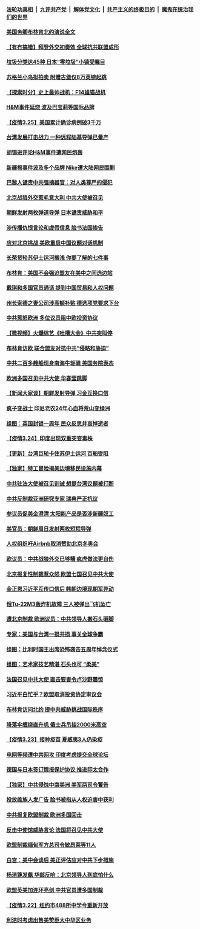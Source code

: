 

####  [法轮功真相](../../../../basic/blob/master/README.md?t=03252331) &nbsp;|&nbsp; [九评共产党](../../../../9ping.md/blob/master/README.md?t=03252331) &nbsp;|&nbsp; [解体党文化](../../../../jtdwh.md/blob/master/README.md?t=03252331)  &nbsp;|&nbsp; [共产主义的终极目的](../../../../gczydzjmd.md/blob/master/README.md?t=03252331) &nbsp;|&nbsp; [魔鬼在统治我们的世界](../../../../mgztzwmdsj.md/blob/master/README.md?t=03252331) 

#### [美国务卿布林肯北约演说全文](../pages/nsc418/n12835238.md?t=03252331) 

#### [【有冇搞错】拜登外交初奏效 全球抗共联盟成形](../pages/nsc418/n12833711.md?t=03252331) 

#### [垃圾分类达45种 日本“零垃圾”小镇受瞩目](../pages/nsc418/n12834584.md?t=03252331) 

#### [苏格兰小岛拟拍卖 附赠古堡仅8万英镑起跳](../pages/nsc418/n12834133.md?t=03252331) 

#### [【探索时分】史上最帅战机：F14雄猫战机](../pages/nsc418/n12833595.md?t=03252331) 

#### [H&M事件延烧 波及巴宝莉等国际品牌](../pages/nsc418/n12834726.md?t=03252331) 

#### [【疫情3.25】美国累计确诊病例破3千万](../pages/nsc418/n12834900.md?t=03252331) 

#### [台湾发展打击战力 一种远程陆基导弹已量产](../pages/nsc418/n12834731.md?t=03252331) 

#### [胡锡进评论H&M事件遭网民炮轰](../pages/nsc418/n12834270.md?t=03252331) 

#### [新疆棉事件波及多个品牌 Nike遭大陆网民围剿](../pages/nsc418/n12834421.md?t=03252331) 

#### [巴黎人谴责中共强摘器官：对人类尊严的侵犯](../pages/nsc418/n12833190.md?t=03252331) 

#### [北京战狼外交惹毛意大利 中共大使被召见](../pages/nsc418/n12834102.md?t=03252331) 

#### [朝鲜发射两枚弹道导弹 日本谴责威胁和平](../pages/nsc418/n12833995.md?t=03252331) 

#### [涉传播仇恨言论和虚假信息 脸书法国挨告](../pages/nsc418/n12833888.md?t=03252331) 

#### [应对北京挑战 美欧重启中国议题对话机制](../pages/nsc418/n12833822.md?t=03252331) 

#### [长荣货轮苏伊士运河搁浅 你要了解的七件事](../pages/nsc418/n12833243.md?t=03252331) 

#### [布林肯：美国不会强迫盟友在美中之间选边站](../pages/nsc418/n12833562.md?t=03252331) 

#### [戴琪和多国官员通话 提到中国贸易和人权问题](../pages/nsc418/n12833498.md?t=03252331) 

#### [州长索德之妻公司涉高额补贴 德选项党要求下台](../pages/nsc418/n12833350.md?t=03252331) 

#### [中共惹怒欧洲 多位议员阻中欧投资协议](../pages/nsc418/n12833410.md?t=03252331) 

#### [【微视频】火爆综艺《吐槽大会》中共突叫停](../pages/nsc418/n12833119.md?t=03252331) 

#### [布林肯访欧 联合盟友对抗中共“侵略和胁迫”](../pages/nsc418/n12833245.md?t=03252331) 

#### [中共二百多艘船现身南海牛轭礁 美国务院表态](../pages/nsc418/n12833203.md?t=03252331) 

#### [欧洲多国召见中共大使 华春莹跳脚](../pages/nsc418/n12832999.md?t=03252331) 

#### [【新闻大家谈】朝鲜发射导弹 习金互换口信](../pages/nsc418/n12832917.md?t=03252331) 

#### [疯子变战士 印尼老农24年心血将荒山变绿洲](../pages/nsc418/n12831648.md?t=03252331) 

#### [组图：英国封锁一周年 民众反思并哀悼逝者](../pages/nsc418/n12832713.md?t=03252331) 

#### [【疫情3.24】印度出现双重突变毒株](../pages/nsc418/n12832476.md?t=03252331) 

#### [【更新】台湾巨轮卡住苏伊士运河 百船受阻](../pages/nsc418/n12832766.md?t=03252331) 

#### [【独家】特工冒险揭美边境移民设施内幕](../pages/nsc418/n12832498.md?t=03252331) 

#### [中共驻法大使被召见训诫 想提台湾议题被打断](../pages/nsc418/n12831776.md?t=03252331) 

#### [中共反制裁亚洲研究专家 瑞典严正抗议](../pages/nsc418/n12831791.md?t=03252331) 

#### [参议员促美企澄清 太阳能产品是否涉新疆奴工](../pages/nsc418/n12831502.md?t=03252331) 

#### [美官员：朝鲜周日发射两枚短程导弹](../pages/nsc418/n12831679.md?t=03252331) 

#### [人权组织吁Airbnb取消赞助北京冬奥会](../pages/nsc418/n12831339.md?t=03252331) 

#### [欧议员：中共战狼外交已够糟 疯虎做法更自伤](../pages/nsc418/n12830986.md?t=03252331) 

#### [北京报复性制裁惹众怒 欧盟七国召见中共大使](../pages/nsc418/n12831359.md?t=03252331) 

#### [金正恩习近平互传口信后 韩朝边境现朝军异动](../pages/nsc418/n12830993.md?t=03252331) 

#### [俄Tu-22M3轰炸机故障 三人被弹出飞机坠亡](../pages/nsc418/n12830931.md?t=03252331) 

#### [遭北京制裁 欧洲议员：中共领导人搬石头砸脚](../pages/nsc418/n12830708.md?t=03252331) 

#### [专家：美国与台湾一损共损 事关全球争霸](../pages/nsc418/n12830872.md?t=03252331) 

#### [组图：比利时国王出席恐怖袭击五周年悼念仪式](../pages/nsc418/n12830661.md?t=03252331) 

#### [组图：艺术家技艺精湛 石头也可 “柔美”](../pages/nsc418/n12829332.md?t=03252331) 

#### [法国召见中共大使 直击要害令卢沙野震惊](../pages/nsc418/n12830638.md?t=03252331) 

#### [习近平白忙乎？欧盟取消投资协定审议会](../pages/nsc418/n12830623.md?t=03252331) 

#### [布林肯访问北约 提中共威胁挑战国际秩序](../pages/nsc418/n12830322.md?t=03252331) 

#### [降落伞缠绕直升机 俄士兵吊挂2000米高空](../pages/nsc418/n12827378.md?t=03252331) 

#### [【疫情3.23】接种疫苗 夏威夷3人仍染疫](../pages/nsc418/n12829973.md?t=03252331) 

#### [电网等频遭中共网攻 印度考虑提交全球论坛](../pages/nsc418/n12829804.md?t=03252331) 

#### [德国与日本签订情报保护协议 推进印太合作](../pages/nsc418/n12829638.md?t=03252331) 

#### [【独家】中共侵蚀中南美洲 美军两司令警告](../pages/nsc418/n12828848.md?t=03252331) 

#### [投放维族人发广告 脸书被指从人权迫害中获利](../pages/nsc418/n12828986.md?t=03252331) 

#### [中共报复欧盟制裁 欧洲多国回击](../pages/nsc418/n12828846.md?t=03252331) 

#### [反击中使馆威胁言论 法国将召见中共大使](../pages/nsc418/n12828667.md?t=03252331) 

#### [欧盟制裁缅甸军方总司令敏昂莱等11人](../pages/nsc418/n12828334.md?t=03252331) 

#### [白宫：美中会谈后 美正评估应对中共下步措施](../pages/nsc418/n12828547.md?t=03252331) 

#### [杨洁篪发飙 华邮反呛：北京领导人到底怕什么](../pages/nsc418/n12828462.md?t=03252331) 

#### [欧盟英美加连环亮剑 中共官员遭多国制裁](../pages/nsc418/n12828453.md?t=03252331) 

#### [【疫情3.22】纽约市488所中学今重新开放](../pages/nsc418/n12827503.md?t=03252331) 

#### [利洁时考虑出售美赞臣大中华区业务](../pages/nsc418/n12828419.md?t=03252331) 

